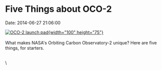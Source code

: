 Five Things about OCO-2
=======================

Date: 2014-06-27 21:06:00

[![OCO-2 launch
pad](http://www.jpl.nasa.gov/images/oco2/20140627/oco2-5things-226.jpg){width="100"
height="75"}](http://www.jpl.nasa.gov/news/news.php?release=2014-206&rn=news.xml&rst=4191)\
\
What makes NASA\'s Orbiting Carbon Observatory-2 unique? Here are five
things, for starters.

\
\
